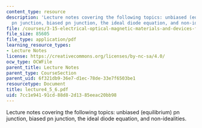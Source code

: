 ```yaml
---
content_type: resource
description: 'Lecture notes covering the following topics: unbiased (equilibrium)
  pn junction, biased pn junction, the ideal diode equation, and non-idealities.'
file: /courses/3-15-electrical-optical-magnetic-materials-and-devices-fall-2006/7cc1e94191cd88d82d1385eeac20bb98_lecture4_5_6.pdf
file_size: 85605
file_type: application/pdf
learning_resource_types:
- Lecture Notes
license: https://creativecommons.org/licenses/by-nc-sa/4.0/
ocw_type: OCWFile
parent_title: Lecture Notes
parent_type: CourseSection
parent_uid: 6f321db9-36e7-d1ec-78de-33e7f6503be1
resourcetype: Document
title: lecture4_5_6.pdf
uid: 7cc1e941-91cd-88d8-2d13-85eeac20bb98
---
```

Lecture notes covering the following topics: unbiased (equilibrium) pn junction, biased pn junction, the ideal diode equation, and non-idealities.